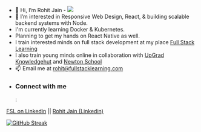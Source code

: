 - 👋 Hi, I’m Rohit Jain  - ![](https://komarev.com/ghpvc/?username=rohitjainfsl)
- 👀 I’m interested in Responsive Web Design, React, & building scalable backend systems with Node.
- I'm currently learning Docker & Kubernetes.
- Planning to get my hands on React Native as well.
- I train interested minds on full stack development at my place <a href="https://linkedin.com/company/fullstacklearning">Full Stack Learning</a>
- I also train young minds online in collaboration with <a href="https://www.knowledgehut.com/">UpGrad Knowledgehut</a> and <a href="https://www.newtonschool.co/">Newton School</a>  
- 📫 Email me at <a href="mailto:rohit@fullstacklearning.com">rohit@fullstacklearning.com</a>
- <h3>Connect with me</h3>: 
<a href="https://linkedin.com/company/fullstacklearning/">FSL on Linkedin</a> || <a href="https://linkedin.com/in/entrep-rohit/">Rohit Jain (Linkedin)</a>


[![GitHub Streak](https://streak-stats.demolab.com/?user=rohitjainfsl&theme=dark)](https://git.io/streak-stats)

<!---
rohitjainfsl/rohitjainfsl is a ✨ special ✨ repository because its `README.md` (this file) appears on your GitHub profile.
You can click the Preview link to take a look at your changes.
--->
